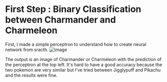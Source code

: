 # First Step : Binary Classification between Charmander and Charmeleon
First, I made a simple perceptron to understand how to create neural network from sracth. 
![image](https://github.com/LPierre0/PokemonRecognition/assets/94241993/43d6bc3b-1212-4e4f-a98d-27db03608da8)


The output is an image of Charmander or Charmeleon with the prediction of the perceptron at the top left.
It's hard to have a good accuracy because the two pokemon are very similar but I've tried between Jigglypuff and Pikachu and the results were fine.
